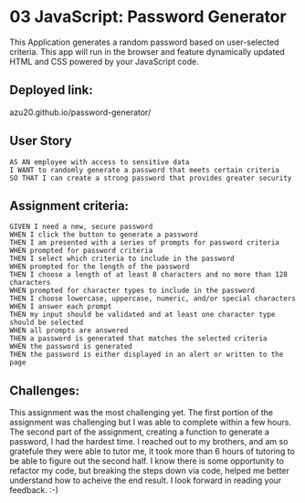 # 03 JavaScript: Password Generator

This Application generates a random password based on user-selected criteria. This app will run in the browser and feature dynamically updated HTML and CSS powered by your JavaScript code. 

## Deployed link:

azu20.github.io/password-generator/


## User Story

```
AS AN employee with access to sensitive data
I WANT to randomly generate a password that meets certain criteria
SO THAT I can create a strong password that provides greater security
```

## Assignment criteria:

```
GIVEN I need a new, secure password
WHEN I click the button to generate a password
THEN I am presented with a series of prompts for password criteria
WHEN prompted for password criteria
THEN I select which criteria to include in the password
WHEN prompted for the length of the password
THEN I choose a length of at least 8 characters and no more than 128 characters
WHEN prompted for character types to include in the password
THEN I choose lowercase, uppercase, numeric, and/or special characters
WHEN I answer each prompt
THEN my input should be validated and at least one character type should be selected
WHEN all prompts are answered
THEN a password is generated that matches the selected criteria
WHEN the password is generated
THEN the password is either displayed in an alert or written to the page
```

## Challenges: 

This assignment was the most challenging yet. The first portion of the assignment was challenging but I was able to complete within a few hours. The second part of the assignment, creating a function to generate a password, I had the hardest time.  I reached out to my brothers, and am so gratefule they were able to tutor me, it took more than 6 hours of tutoring to be able to figure out the second half.  I know there is some opportunity to refactor my code, but breaking the steps down via code, helped me better understand how to acheive the end result. I look forward in reading your feedback. :-)   


